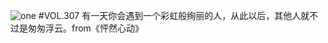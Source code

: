 ![one](http://image.wufazhuce.com/Fh3c0EsURui1ZBsCcNzdKgH_Nh1A)
#VOL.307
有一天你会遇到一个彩虹般绚丽的人，从此以后，其他人就不过是匆匆浮云。from《怦然心动》